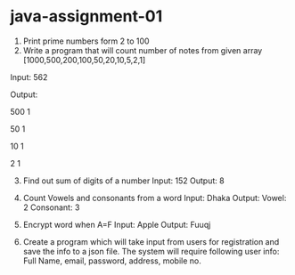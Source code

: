 # java-assignment-01
1. Print prime numbers form 2 to 100
2. Write a program that will count number of notes from given array
[1000,500,200,100,50,20,10,5,2,1]


Input: 562


Output: 


500 1


50 1


10 1


2 1



3.  Find out sum of digits of a number
Input: 152
Output: 8



4. Count Vowels and consonants from a word
Input: Dhaka
Output:
Vowel: 2
Consonant: 3



5. Encrypt word when A=F
Input: Apple
Output: Fuuqj



6. Create a program which will take input from users for registration and save the info to a json file. The system will require following user info:
Full Name, email, password, address, mobile no.
